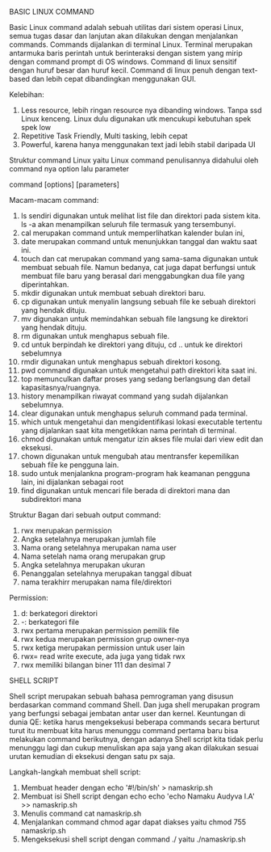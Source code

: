 BASIC LINUX COMMAND

Basic Linux command adalah sebuah utilitas dari sistem operasi Linux, semua tugas dasar dan lanjutan akan dilakukan dengan menjalankan commands. Commands dijalankan di terminal Linux. Terminal merupakan antarmuka baris perintah untuk berinteraksi dengan sistem yang mirip dengan command prompt di OS windows. Command di linux sensitif dengan huruf besar dan huruf kecil.
Command di linux penuh dengan text-based dan lebih cepat dibandingkan menggunakan GUI.

Kelebihan:
1. Less resource, lebih ringan resource nya dibanding windows. Tanpa ssd Linux kenceng. Linux dulu digunakan utk mencukupi kebutuhan spek spek low
2. Repetitive Task Friendly, Multi tasking, lebih cepat
3. Powerful, karena hanya menggunakan text jadi lebih stabil daripada UI

Struktur command Linux yaitu Linux command penulisannya didahului oleh command nya option lalu parameter

command [options] [parameters]

Macam-macam command:
1. ls sendiri digunakan untuk melihat list file dan direktori pada sistem kita. ls -a akan menampilkan seluruh file termasuk yang tersembunyi.
2. cal merupakan command untuk memperlihatkan kalender bulan ini,
3. date merupakan command untuk menunjukkan tanggal dan waktu saat ini.
4. touch dan cat merupakan command yang sama-sama digunakan untuk membuat sebuah file. Namun bedanya, cat juga dapat berfungsi untuk membuat file baru yang berasal dari menggabungkan dua file yang diperintahkan.
5. mkdir digunakan untuk membuat sebuah direktori baru. 
6. cp digunakan untuk menyalin langsung sebuah file ke sebuah direktori yang hendak dituju.
7. mv digunakan untuk memindahkan sebuah file langsung ke direktori yang hendak dituju.
8. rm digunakan untuk menghapus sebuah file. 
9. cd untuk berpindah ke direktori yang dituju, cd .. untuk ke direktori sebelumnya
10. rmdir digunakan untuk menghapus sebuah direktori kosong. 
11. pwd command digunakan untuk mengetahui path direktori kita saat ini. 
12. top memunculkan daftar proses yang sedang berlangsung dan detail kapasitasnya/ruangnya. 
13. history menampilkan riwayat command yang sudah dijalankan sebelumnya. 
14. clear digunakan untuk menghapus seluruh command pada terminal. 
15. which untuk mengetahui dan mengidentifikasi lokasi executable tertentu yang dijalankan saat kita mengetikkan nama perintah di terminal. 
16. chmod digunakan untuk mengatur izin akses file mulai dari view edit dan eksekusi.
17. chown digunakan untuk mengubah atau mentransfer kepemilikan sebuah file ke pengguna lain. 
18. sudo untuk menjalankna program-program hak keamanan pengguna lain, ini dijalankan sebagai root
19. find digunakan untuk mencari file berada di direktori mana dan subdirektori mana

Struktur Bagan dari sebuah output command:

1. rwx merupakan permission
2. Angka setelahnya merupakan jumlah file
3. Nama orang setelahnya merupakan nama user
4. Nama setelah nama orang merupakan grup
5. Angka setelahnya merupakan ukuran
6. Penanggalan setelahnya merupakan tanggal dibuat
7. nama terakhirr merupakan nama file/direktori

Permission:
1. d: berkategori direktori
2. -: berkategori file
3. rwx pertama merupakan permission pemilik file
4. rwx kedua merupakan permission grup owner-nya
5. rwx ketiga merupakan permission untuk user lain
6. rwx= read write execute, ada juga yang tidak rwx
7. rwx memiliki bilangan biner 111 dan desimal 7

SHELL SCRIPT

Shell script merupakan sebuah bahasa pemrograman yang disusun berdasarkan command command Shell. Dan juga shell merupakan program yang berfungsi sebagai jembatan antar user dan kernel. Keuntungan di dunia QE: ketika harus mengeksekusi beberapa commands secara berturut turut itu membuat kita harus menunggu command pertama baru bisa melakukan command berikutnya, dengan adanya Shell script kita tidak perlu menunggu lagi dan cukup menuliskan apa saja yang akan dilakukan sesuai urutan kemudian di  eksekusi dengan satu px saja.

Langkah-langkah membuat shell script:
1. Membuat header dengan echo '#!/bin/sh' > namaskrip.sh
2. Membuat isi Shell script dengan echo echo 'echo Namaku Audyva I.A' >> namaskrip.sh
3. Menulis command cat namaskrip.sh
4. Menjalankan command chmod agar dapat diakses yaitu chmod 755 namaskrip.sh
5. Mengeksekusi shell script dengan command ./ yaitu ./namaskrip.sh



